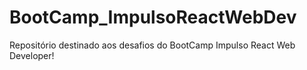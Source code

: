 # BootCamp_ImpulsoReactWebDev
Repositório destinado aos desafios do BootCamp Impulso React Web Developer!

